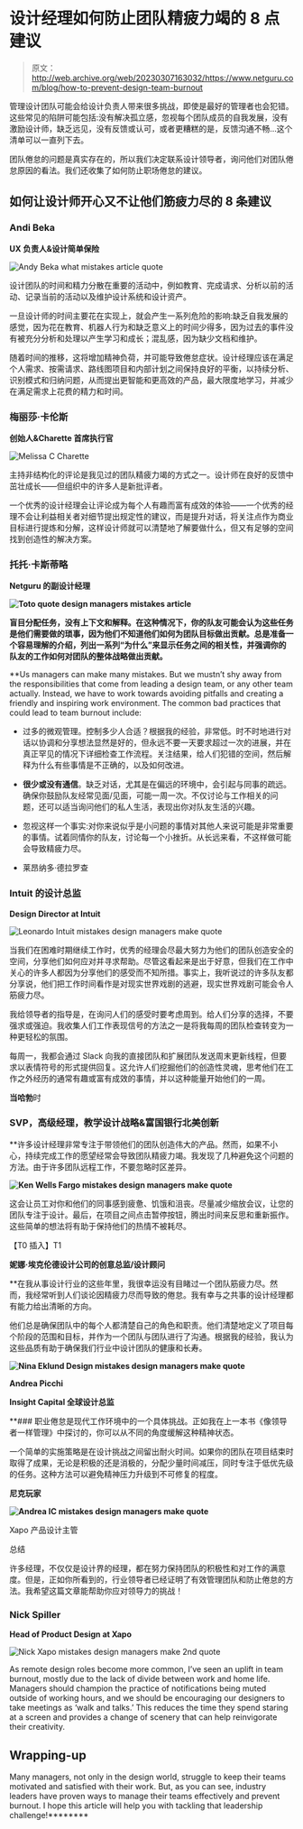 # 设计经理如何防止团队精疲力竭的 8 点建议

> 原文：<http://web.archive.org/web/20230307163032/https://www.netguru.com/blog/how-to-prevent-design-team-burnout>

 管理设计团队可能会给设计负责人带来很多挑战，即使是最好的管理者也会犯错。这些常见的陷阱可能包括:没有解决孤立感，忽视每个团队成员的自我发展，没有激励设计师，缺乏远见，没有反馈或认可，或者更糟糕的是，反馈沟通不畅...这个清单可以一直列下去。

团队倦怠的问题是真实存在的，所以我们决定联系设计领导者，询问他们对团队倦怠原因的看法。我们还收集了如何防止职场倦怠的建议。

## **如何让设计师开心又不让他们筋疲力尽的 8 条建议**

### **Andi Beka**

**UX 负责人&设计简单保险**

![Andy Beka what mistakes article quote](img/cb2d279d5240708a8320be143a08888b.png)

设计团队的时间和精力分散在重要的活动中，例如教育、完成请求、分析以前的活动、记录当前的活动以及维护设计系统和设计资产。

一旦设计师的时间主要花在实现上，就会产生一系列危险的影响:缺乏自我发展的感觉，因为花在教育、机器人行为和缺乏意义上的时间少得多，因为过去的事件没有被充分分析和处理以产生学习和成长；混乱感，因为缺少文档和维护。

随着时间的推移，这将增加精神负荷，并可能导致倦怠症状。设计经理应该在满足个人需求、按需请求、路线图项目和内部计划之间保持良好的平衡，以持续分析、识别模式和归纳问题，从而提出更智能和更高效的产品，最大限度地学习，并减少在满足需求上花费的精力和时间。

### 梅丽莎·卡伦斯

**创始人&Charette 首席执行官**

![Melissa C Charette](img/76e167162c3e4070ac7fd99b7e21c1ca.png)

主持非结构化的评论是我见过的团队精疲力竭的方式之一。设计师在良好的反馈中茁壮成长——但组织中的许多人是新批评者。

一个优秀的设计经理会让评论成为每个人有趣而富有成效的体验——一个优秀的经理不会让利益相关者对细节提出规定性的建议，而是提升对话，将关注点作为商业目标进行提炼和分解，这样设计师就可以清楚地了解要做什么，但又有足够的空间找到创造性的解决方案。

### 托托·卡斯蒂略

**Netguru 的副设计经理**

****![Toto quote design managers mistakes article](img/909e3c6cd170095090fb1e93555827f3.png)****

****盲目分配任务**，没有上下文和解释。在这种情况下，你的队友可能会认为这些任务是他们需要做的琐事，因为他们不知道他们如何为团队目标做出贡献。总是准备一个容易理解的介绍，列出一系列“为什么”来显示任务之间的相关性，并强调你的队友的工作如何对团队的整体战略做出贡献。**

**Us managers can make many mistakes. But we mustn’t shy away from the responsibilities that come from leading a design team, or any other team actually. Instead, we have to work towards avoiding pitfalls and creating a friendly and inspiring work environment. The common bad practices that could lead to team burnout include:

*   过多的微观管理。控制多少人合适？根据我的经验，非常低。时不时地进行对话以协调和分享想法显然是好的，但永远不要一天要求超过一次的进展，并在真正罕见的情况下详细检查工作流程。关注结果，给人们犯错的空间，然后解释为什么有些事情是不正确的，以及如何改进。

*   **很少或没有通信**。缺乏对话，尤其是在偏远的环境中，会引起与同事的疏远。确保你鼓励队友经常见面/见面，可能一周一次。不仅讨论与工作相关的问题，还可以适当询问他们的私人生活，表现出你对队友生活的兴趣。

*   忽视这样一个事实:对你来说似乎是小问题的事情对其他人来说可能是非常重要的事情。试着同情你的队友，讨论每一个小挫折。从长远来看，不这样做可能会导致精疲力尽。

*   莱昂纳多·德拉罗查

### Intuit 的设计总监

**Design Director at Intuit**

![Leonardo Intuit mistakes design managers make quote](img/2390426afa2af7aaf134b885f8de50f4.png)

当我们在困难时期继续工作时，优秀的经理会尽最大努力为他们的团队创造安全的空间，分享他们如何应对并寻求帮助。尽管这看起来是出于好意，但我们在工作中关心的许多人都因为分享他们的感受而不知所措。事实上，我听说过的许多队友都分享说，他们把工作时间看作是对现实世界戏剧的逃避，现实世界戏剧可能会令人筋疲力尽。

我给领导者的指导是，在询问人们的感受时要考虑周到。给人们分享的选择，不要强求或强迫。我收集人们工作表现信号的方法之一是将我每周的团队检查转变为一种更轻松的氛围。

每周一，我都会通过 Slack 向我的直接团队和扩展团队发送周末更新线程，但要求以表情符号的形式提供回复。这允许人们挖掘他们的创造性灵魂，思考他们在工作之外经历的通常有趣或富有成效的事情，并以这种能量开始他们的一周。

**当哈勃**时

### **SVP，高级经理，教学设计战略&富国银行北美创新**

 **许多设计经理非常专注于带领他们的团队创造伟大的产品。然而，如果不小心，持续完成工作的愿望经常会导致团队精疲力竭。我发现了几种避免这个问题的方法。由于许多团队远程工作，不要忽略时区差异。

**![Ken Wells Fargo mistakes design managers make quote](img/e8b992208089f90a9fe98e78e4e0b987.png)**

这会让员工对你和他们的同事感到疲惫、饥饿和沮丧。尽量减少缩放会议，让您的团队专注于设计。最后，在项目之间点击暂停按钮，腾出时间来反思和重新振作。这些简单的想法将有助于保持他们的热情不被耗尽。

【T0 插入】T1

**妮娜·埃克伦德设计公司的创意总监/设计顾问**

 **在我从事设计行业的这些年里，我很幸运没有目睹过一个团队筋疲力尽。然而，我经常听到人们谈论因精疲力尽而导致的倦怠。我有幸与之共事的设计经理都有能力给出清晰的方向。

他们总是确保团队中的每个人都清楚自己的角色和职责。他们清楚地定义了项目每个阶段的范围和目标，并作为一个团队与团队进行了沟通。根据我的经验，我认为这些品质有助于确保我们行业中设计团队的健康和长寿。

**![Nina Eklund Design mistakes design managers make quote](img/5d3ec75cb5f9cd6bdefd6d13ea9a2e93.png)**

**Andrea Picchi**

**Insight Capital 全球设计总监**

 **### 职业倦怠是现代工作环境中的一个具体挑战。正如我在上一本书《像领导者一样管理》中探讨的，你可以从不同的角度缓解这种精神状态。

一个简单的实施策略是在设计挑战之间留出耐火时间。如果你的团队在项目结束时取得了成果，无论是积极的还是消极的，分配少量时间减压，同时专注于低优先级的任务。这种方法可以避免精神压力升级到不可修复的程度。

**尼克玩家**

**![Andrea IC mistakes design managers make quote](img/7fa7f9d7c93d150271a4acbee996fc89.png)**

Xapo 产品设计主管

总结

许多经理，不仅仅是设计界的经理，都在努力保持团队的积极性和对工作的满意度。但是，正如你所看到的，行业领导者已经证明了有效管理团队和防止倦怠的方法。我希望这篇文章能帮助你应对领导力的挑战！

### **Nick Spiller**

**Head of Product Design at Xapo**

![Nick Xapo mistakes design managers make 2nd quote](img/b730ec62ea5097b65aa4506faf43a09f.png)

As remote design roles become more common, I’ve seen an uplift in team burnout, mostly due to the lack of divide between work and home life. Managers should champion the practice of notifications being muted outside of working hours, and we should be encouraging our designers to take meetings as ‘walk and talks.’ This reduces the time they spend staring at a screen and provides a change of scenery that can help reinvigorate their creativity.

## Wrapping-up

Many managers, not only in the design world, struggle to keep their teams motivated and satisfied with their work. But, as you can see, industry leaders have proven ways to manage their teams effectively and prevent burnout. I hope this article will help you with tackling that leadership challenge!********